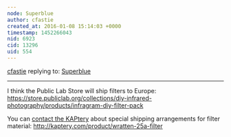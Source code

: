 ```yaml
---
node: Superblue
author: cfastie
created_at: 2016-01-08 15:14:03 +0000
timestamp: 1452266043
nid: 6923
cid: 13296
uid: 554
---
```




[cfastie](../profile/cfastie) replying to: [Superblue](../notes/cfastie/04-20-2013/superblue)

----
I think the Public Lab Store will ship filters to Europe: https://store.publiclab.org/collections/diy-infrared-photography/products/infragram-diy-filter-pack

You can [contact the KAPtery](http://kaptery.com/contact/) about special shipping arrangements for filter material: http://kaptery.com/product/wratten-25a-filter
